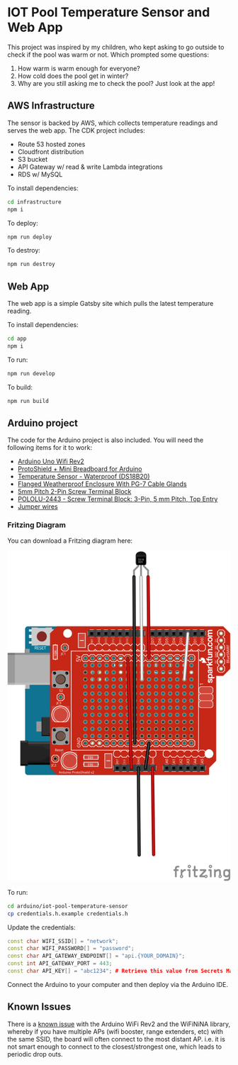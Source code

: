 # IOT Pool Temperature Sensor and Web App

This project was inspired by my children, who kept asking to go outside to check if the pool was warm or not. Which prompted some questions:

1) How warm is warm enough for everyone?
2) How cold does the pool get in winter?
3) Why are you still asking me to check the pool? Just look at the app!

## AWS Infrastructure
The sensor is backed by AWS, which collects temperature readings and serves the web app. The CDK project includes:

- Route 53 hosted zones
- Cloudfront distribution
- S3 bucket
- API Gateway w/ read & write Lambda integrations
- RDS w/ MySQL

To install dependencies:
```bash
cd infrastructure
npm i
```

To deploy:
```bash
npm run deploy
```

To destroy:
```bash
npm run destroy
```

## Web App
The web app is a simple Gatsby site which pulls the latest temperature reading.

To install dependencies:

```bash
cd app
npm i
```

To run:

```bash
npm run develop
```

To build:

```bash
npm run build
```

## Arduino project
The code for the Arduino project is also included. You will need the following items for it to work:

- [Arduino Uno Wifi Rev2](https://core-electronics.com.au/arduino-uno-wifi-rev2.html)
- [ProtoShield + Mini Breadboard for Arduino](https://core-electronics.com.au/protoshield-mini-breadboard-for-arduino.html)
- [Temperature Sensor - Waterproof (DS18B20)](https://core-electronics.com.au/temperature-sensor-waterproof-ds18b20.html)
- [Flanged Weatherproof Enclosure With PG-7 Cable Glands](https://core-electronics.com.au/flanged-weatherproof-enclosure-with-pg-7-cable-glands.html)
- [5mm Pitch 2-Pin Screw Terminal Block](https://core-electronics.com.au/2-pin-screw-terminal-block-5mm-pitch.html)
- [POLOLU-2443 - Screw Terminal Block: 3-Pin, 5 mm Pitch, Top Entry](https://core-electronics.com.au/screw-terminal-block-3-pin-5-mm-pitch-top-entry-4-pack.html)
- [Jumper wires](https://core-electronics.com.au/jumbo-jumper-wire-kit-for-solderless-breadboard-350-pcs.html)

### Fritzing Diagram
You can download a Fritzing diagram here:

![IOT Pool Temperature Sensor Fritzing Diagram](https://raw.githubusercontent.com/struct78/iot-pool-temperature-sensor/master/arduino/diagram.svg)

To run:
```bash
cd arduino/iot-pool-temperature-sensor
cp credentials.h.example credentials.h
```

Update the credentials:
```c++
const char WIFI_SSID[] = "network";
const char WIFI_PASSWORD[] = "password";
const char API_GATEWAY_ENDPOINT[] = "api.{YOUR_DOMAIN}";
const int API_GATEWAY_PORT = 443;
const char API_KEY[] = "abc1234"; # Retrieve this value from Secrets Manager
```

Connect the Arduino to your computer and then deploy via the Arduino IDE.

## Known Issues

There is a [known issue](https://github.com/arduino-libraries/WiFiNINA/issues/200) with the Arduino WiFi Rev2 and the WiFiNiNA library, whereby if you have multiple APs (wifi booster, range extenders, etc) with the same SSID, the board will often connect to the most distant AP. i.e. it is not smart enough to connect to the closest/strongest one, which leads to periodic drop outs.